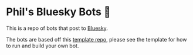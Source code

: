 # Phil's Bluesky Bots 🦋

This is a repo of bots that post to [Bluesky](https://bsky.app).

The bots are based off this [template repo](https://github.com/philnash/bsky-bot), please see the template for how to run and build your own bot.
